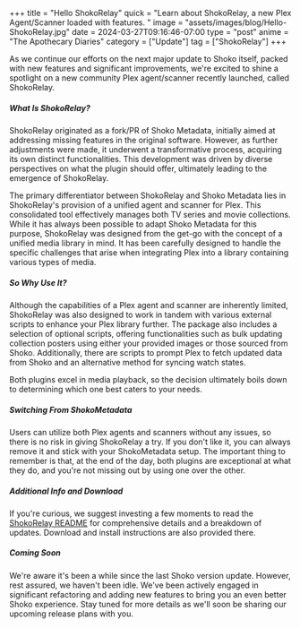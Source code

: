 +++
title = "Hello ShokoRelay"
quick = "Learn about ShokoRelay, a new Plex Agent/Scanner loaded with features. "
image = "assets/images/blog/Hello-ShokoRelay.jpg"
date = 2024-03-27T09:16:46-07:00
type = "post"
anime = "The Apothecary Diaries"
category = ["Update"]
tag = ["ShokoRelay"]
+++

As we continue our efforts on the next major update to Shoko itself, packed with new features and significant
improvements, we're excited to shine a spotlight on a new community Plex agent/scanner recently launched, called
ShokoRelay.

##### What Is ShokoRelay?

ShokoRelay originated as a fork/PR of Shoko Metadata, initially aimed at addressing missing features in the original
software. However, as further adjustments were made, it underwent a transformative process, acquiring its own distinct
functionalities. This development was driven by diverse perspectives on what the plugin should offer, ultimately leading
to the emergence of ShokoRelay.

The primary differentiator between ShokoRelay and Shoko Metadata lies in ShokoRelay's provision of a unified agent and
scanner for Plex. This consolidated tool effectively manages both TV series and movie collections. While it has always
been possible to adapt Shoko Metadata for this purpose, ShokoRelay was designed from the get-go with the
concept of a unified media library in mind. It has been carefully designed to handle the specific challenges that
arise when integrating Plex into a library containing various types of media.

##### So Why Use It?

Although the capabilities of a Plex agent and scanner are inherently limited, ShokoRelay was also designed to work in
tandem with various external scripts to enhance your Plex library further. The package also includes a selection of
optional scripts, offering functionalities such as bulk updating collection posters using either your provided images or
those sourced from Shoko. Additionally, there are scripts to prompt Plex to fetch updated data from Shoko and an
alternative method for syncing watch states.

Both plugins excel in media playback, so the decision ultimately boils down to determining which one best caters to your
needs.

##### Switching From ShokoMetadata

Users can utilize both Plex agents and scanners without any issues, so there is no risk in giving ShokoRelay a try. If
you don't like it, you can always remove it and stick with your ShokoMetadata setup. The important thing to remember is
that, at the end of the day, both plugins are exceptional at what they do, and you're not missing out by using one over
the other.

##### Additional Info and Download

If you're curious, we suggest investing a few moments to read the
[ShokoRelay README](https://github.com/natyusha/ShokoRelay.bundle) for comprehensive details and a breakdown of
updates. Download and install instructions are also provided there.

##### Coming Soon

We're aware it's been a while since the last Shoko version update. However, rest assured, we haven't been idle. We've
been actively engaged in significant refactoring and adding new features to bring you an even better Shoko experience.
Stay tuned for more details as we'll soon be sharing our upcoming release plans with you.








